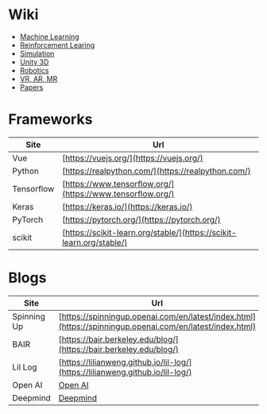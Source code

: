 # Wiki

* [Machine Learning](Docs/MachineLearning.md)
* [Reinforcement Learing](Docs/ReinforcementLearning.md)
* [Simulation](Docs/Simulation.md)
* [Unity 3D](Docs/Unity.md)
* [Robotics](Docs/Robotics.md)
* [VR, AR, MR](Docs/VR_AR_MR.md)
* [Papers](Docs/Papers.md)



# Frameworks 

Site      |  Url
--------- |----------
Vue       | [https://vuejs.org/](https://vuejs.org/)
Python    | [https://realpython.com/](https://realpython.com/)
Tensorflow| [https://www.tensorflow.org/](https://www.tensorflow.org/)
Keras     | [https://keras.io/](https://keras.io/)
PyTorch   | [https://pytorch.org/](https://pytorch.org/)
scikit    | [https://scikit-learn.org/stable/](https://scikit-learn.org/stable/)



# Blogs

Site      |  Url
--------- |----------
Spinning Up | [https://spinningup.openai.com/en/latest/index.html](https://spinningup.openai.com/en/latest/index.html)
BAIR        | [https://bair.berkeley.edu/blog/](https://bair.berkeley.edu/blog/)
Lil Log     | [https://lilianweng.github.io/lil-log/](https://lilianweng.github.io/lil-log/)
Open AI     | [Open AI](https://openai.com/)
Deepmind    | [Deepmind](https://deepmind.com/)



